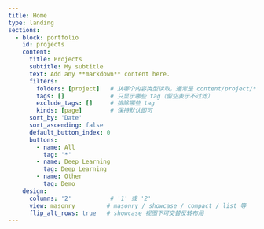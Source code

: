 ```yaml
---
title: Home
type: landing
sections:
  - block: portfolio
    id: projects
    content:
      title: Projects
      subtitle: My subtitle
      text: Add any **markdown** content here.
      filters:
        folders: [project]   # 从哪个内容类型读取，通常是 content/project/*
        tags: []             # 只显示哪些 tag（留空表示不过滤）
        exclude_tags: []     # 排除哪些 tag
        kinds: [page]        # 保持默认即可
      sort_by: 'Date'
      sort_ascending: false
      default_button_index: 0
      buttons:
        - name: All
          tag: '*'
        - name: Deep Learning
          tag: Deep Learning
        - name: Other
          tag: Demo
    design:
      columns: '2'           # '1' 或 '2'
      view: masonry         # masonry / showcase / compact / list 等
      flip_alt_rows: true   # showcase 视图下可交替反转布局
---
```

